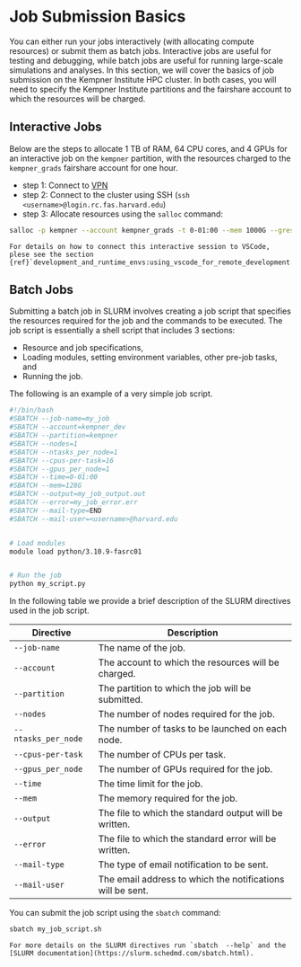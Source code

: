 # Job Submission Basics

You can either run your jobs interactively (with allocating compute resources) or submit them as batch jobs. Interactive jobs are useful for testing and debugging, while batch jobs are useful for running large-scale simulations and analyses. In this section, we will cover the basics of job submission on the Kempner Institute HPC cluster. In both cases, you will need to specify the Kempner Institute partitions and the fairshare account to which the resources will be charged.


## Interactive Jobs

Below are the steps to allocate 1 TB of RAM, 64 CPU cores, and 4 GPUs for an interactive job on the `kempner` partition, with the resources charged to the `kempner_grads` fairshare account for one hour.

- step 1: Connect to [VPN](https://docs.rc.fas.harvard.edu/kb/vpn-setup/)
- step 2: Connect to the cluster using SSH (`ssh <username>@login.rc.fas.harvard.edu`)
- step 3: Allocate resources using the `salloc` command:

```bash
salloc -p kempner --account kempner_grads -t 0-01:00 --mem 1000G --gres=gpu:4 -c 64
```

```{seealso}
For details on how to connect this interactive session to VSCode, plese see the section {ref}`development_and_runtime_envs:using_vscode_for_remote_development:compute_node`.
```

## Batch Jobs

Submitting a batch job in SLURM involves creating a job script that specifies the resources required for the job and the commands to be executed. The job script is essentially a shell script that includes 3 sections:

- Resource and job specifications, 
- Loading modules, setting environment variables, other pre-job tasks, and
- Running the job.

The following is an example of a very simple job script.

```bash
#!/bin/bash
#SBATCH --job-name=my_job
#SBATCH --account=kempner_dev
#SBATCH --partition=kempner
#SBATCH --nodes=1
#SBATCH --ntasks_per_node=1
#SBATCH --cpus-per-task=16
#SBATCH --gpus_per_node=1
#SBATCH --time=0-01:00
#SBATCH --mem=128G
#SBATCH --output=my_job_output.out
#SBATCH --error=my_job_error.err
#SBATCH --mail-type=END
#SBATCH --mail-user=<username>@harvard.edu


# Load modules
module load python/3.10.9-fasrc01 


# Run the job
python my_script.py
```
In the following table we provide a brief description of the SLURM directives used in the job script.

| Directive | Description |
|-----------|-------------|
| `--job-name` | The name of the job. |
| `--account` | The account to which the resources will be charged. |
| `--partition` | The partition to which the job will be submitted. |
| `--nodes` | The number of nodes required for the job. |
| `--ntasks_per_node` | The number of tasks to be launched on each node. |
| `--cpus-per-task` | The number of CPUs per task. |
| `--gpus_per_node` | The number of GPUs required for the job. |
| `--time` | The time limit for the job. |
| `--mem` | The memory required for the job. |
| `--output` | The file to which the standard output will be written. |
| `--error` | The file to which the standard error will be written. |
| `--mail-type` | The type of email notification to be sent. |
| `--mail-user` | The email address to which the notifications will be sent. |


You can submit the job script using the `sbatch` command:

```bash
sbatch my_job_script.sh
```

```{seealso}
For more details on the SLURM directives run `sbatch  --help` and the [SLURM documentation](https://slurm.schedmd.com/sbatch.html).
```














